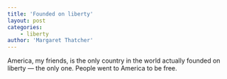 ```yaml
---
title: 'Founded on liberty'
layout: post
categories:
    - liberty
author: 'Margaret Thatcher'
---
```


America, my friends, is the only country in the world actually founded on liberty — the only one. People went to America to be free.